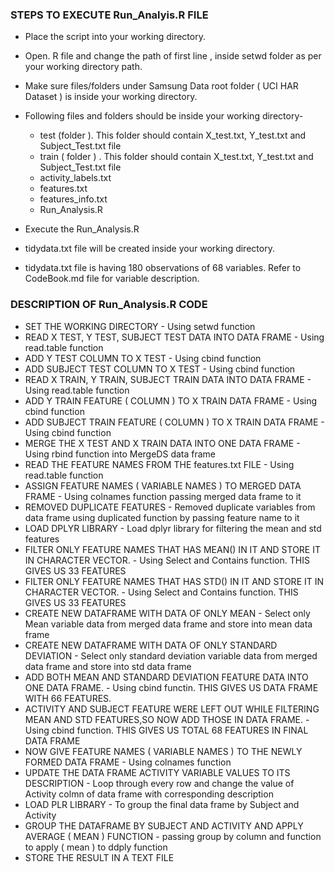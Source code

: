 

### STEPS TO EXECUTE Run_Analyis.R FILE

* Place the script into your working directory.

* Open. R file and change the path of first line , inside setwd folder as per your working directory path.

* Make sure files/folders under Samsung Data root folder ( UCI HAR Dataset ) is inside your working directory.

* Following files and folders should be inside your working directory-
	- test (folder ). This folder should contain X_test.txt, Y_test.txt and Subject_Test.txt file
	- train ( folder ) . This folder should contain X_test.txt, Y_test.txt and Subject_Test.txt file
	- activity_labels.txt
	- features.txt
	- features_info.txt
	- Run_Analysis.R

* Execute the Run_Analysis.R

* tidydata.txt file will be created inside your working directory.

* tidydata.txt file is having 180 observations of 68 variables. Refer to CodeBook.md file for variable description. 



### DESCRIPTION OF Run_Analysis.R CODE

* SET THE WORKING DIRECTORY - Using setwd function
* READ X TEST, Y TEST, SUBJECT TEST DATA INTO DATA FRAME - Using read.table function 
* ADD Y TEST COLUMN TO X TEST - Using cbind function 
* ADD SUBJECT TEST COLUMN TO X TEST - Using cbind function
* READ X TRAIN, Y TRAIN, SUBJECT TRAIN DATA INTO DATA FRAME - Using read.table function
* ADD Y TRAIN FEATURE ( COLUMN ) TO X TRAIN DATA FRAME - Using cbind function
* ADD SUBJECT TRAIN FEATURE ( COLUMN ) TO X TRAIN DATA FRAME - Using cbind function
* MERGE THE X TEST AND X TRAIN DATA INTO ONE DATA FRAME - Using rbind function into MergeDS data frame
* READ THE FEATURE NAMES FROM THE features.txt FILE - Using read.table function
* ASSIGN FEATURE NAMES ( VARIABLE NAMES ) TO MERGED DATA FRAME - Using colnames function passing merged data frame to it
* REMOVED DUPLICATE FEATURES - Removed duplicate variables from data frame using duplicated function by passing feature name to it
* LOAD DPLYR LIBRARY - Load dplyr library for filtering the mean and std features 
* FILTER ONLY FEATURE NAMES THAT HAS MEAN() IN IT AND STORE IT IN CHARACTER VECTOR. - Using Select and Contains function. THIS GIVES US 33 FEATURES
* FILTER ONLY FEATURE NAMES THAT HAS STD() IN IT AND STORE IT IN CHARACTER VECTOR.  - Using Select and Contains function. THIS GIVES US 33 FEATURES
* CREATE NEW DATAFRAME WITH DATA OF ONLY MEAN - Select only Mean variable data from merged data frame and store into mean data frame
* CREATE NEW DATAFRAME WITH DATA OF ONLY STANDARD DEVIATION - Select only standard deviation variable data from merged data frame and store into std data frame
* ADD BOTH MEAN AND STANDARD DEVIATION FEATURE DATA INTO ONE DATA FRAME. - Using cbind functin. THIS GIVES US DATA FRAME WITH 66 FEATURES.
* ACTIVITY AND SUBJECT FEATURE WERE LEFT OUT WHILE FILTERING MEAN AND STD FEATURES,SO NOW ADD THOSE IN DATA FRAME. -Using cbind function. THIS GIVES US TOTAL 68 FEATURES IN FINAL DATA FRAME
* NOW GIVE FEATURE NAMES ( VARIABLE NAMES ) TO THE NEWLY FORMED DATA FRAME - Using colnames function
* UPDATE THE DATA FRAME ACTIVITY VARIABLE VALUES TO ITS DESCRIPTION - Loop through every row and change the value of Activity colmn of data frame with corresponding description
* LOAD PLR LIBRARY - To group the final data frame by Subject and Activity
* GROUP THE DATAFRAME BY SUBJECT AND ACTIVITY AND APPLY AVERAGE ( MEAN ) FUNCTION - passing group by column and function to apply ( mean ) to ddply function
* STORE THE RESULT IN A TEXT FILE


